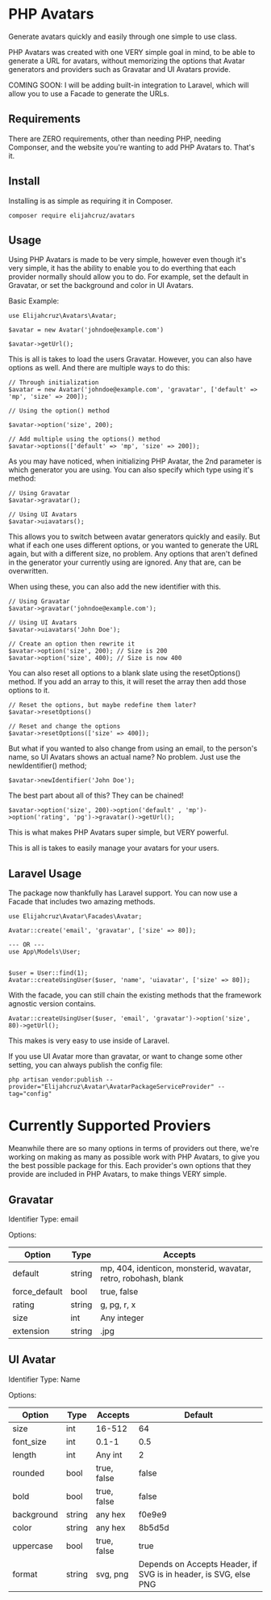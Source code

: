 # PHP Avatars
Generate avatars quickly and easily through one simple to use class.

PHP Avatars was created with one VERY simple goal in mind, to be able to generate a URL for avatars, without memorizing the options that Avatar generators and providers such as Gravatar and UI Avatars provide.

COMING SOON: I will be adding built-in integration to Laravel, which will allow you to use a Facade to generate the URLs.

## Requirements

There are ZERO requirements, other than needing PHP, needing Componser, and the website you're wanting to add PHP Avatars to. That's it.

## Install

Installing is as simple as requiring it in Composer.

````
composer require elijahcruz/avatars
````

## Usage

Using PHP Avatars is made to be very simple, however even though it's very simple, it has the ability to enable you to do everthing that each provider normally should allow you to do. For example, set the default in Gravatar, or set the background and color in UI Avatars.

Basic Example:

````
use Elijahcruz\Avatars\Avatar;

$avatar = new Avatar('johndoe@example.com')

$avatar->getUrl();

````

This is all is takes to load the users Gravatar. However, you can also have options as well. And there are multiple ways to do this:

````
// Through initialization
$avatar = new Avatar('johndoe@example.com', 'gravatar', ['default' => 'mp', 'size' => 200]);

// Using the option() method

$avatar->option('size', 200);

// Add multiple using the options() method
$avatar->options(['default' => 'mp', 'size' => 200]);
````

As you may have noticed, when initializing PHP Avatar, the 2nd parameter is which generator you are using. You can also specify which type using it's method:

````
// Using Gravatar
$avatar->gravatar();

// Using UI Avatars
$avatar->uiavatars();
````

This allows you to switch between avatar generators quickly and easily. But what if each one uses different options, or you wanted to generate the URL again, but with a different size, no problem. Any options that aren't defined in the generator your currently using are ignored. Any that are, can be overwritten.

When using these, you can also add the new identifier with this.

````
// Using Gravatar
$avatar->gravatar('johndoe@example.com');

// Using UI Avatars
$avatar->uiavatars('John Doe');
````

````
// Create an option then rewrite it
$avatar->option('size', 200); // Size is 200
$avatar->option('size', 400); // Size is now 400
````

You can also reset all options to a blank slate using the resetOptions() method. If you add an array to this, it will reset the array then add those options to it.

````
// Reset the options, but maybe redefine them later?
$avatar->resetOptions()

// Reset and change the options
$avatar->resetOptions(['size' => 400]);
````

But what if you wanted to also change from using an email, to the person's name, so UI Avatars shows an actual name? No problem. Just use the newIdentifier() method;

````
$avatar->newIdentifier('John Doe');
````

The best part about all of this? They can be chained!

````
$avatar->option('size', 200)->option('default' , 'mp')->option('rating', 'pg')->gravatar()->getUrl();
````

This is what makes PHP Avatars super simple, but VERY powerful.

This is all is takes to easily manage your avatars for your users.

## Laravel Usage

The package now thankfully has Laravel support. You can now use a Facade that includes two amazing methods.

````
use Elijahcruz\Avatar\Facades\Avatar;

Avatar::create('email', 'gravatar', ['size' => 80]);

--- OR ---
use App\Models\User;


$user = User::find(1);
Avatar::createUsingUser($user, 'name', 'uiavatar', ['size' => 80]);

````

With the facade, you can still chain the existing methods that the framework agnostic version contains.

````
Avatar::createUsingUser($user, 'email', 'gravatar')->option('size', 80)->getUrl();
````

This makes is very easy to use inside of Laravel.

If you use UI Avatar more than gravatar, or want to change some other setting, you can always publish the config file:

````
php artisan vendor:publish --provider="Elijahcruz\Avatar\AvatarPackageServiceProvider" --tag="config"
````

# Currently Supported Proviers

Meanwhile there are so many options in terms of providers out there, we're working on making as many as possible work with PHP Avatars, to give you the best possible package for this. Each provider's own options that they provide are included in PHP Avatars, to make things VERY simple.

## Gravatar

Identifier Type: email

Options:

| Option          | Type   | Accepts                                                        |
|-----------------|--------|----------------------------------------------------------------|
|  default        | string | mp, 404, identicon, monsterid, wavatar, retro, robohash, blank |
|  force_default  | bool   | true, false                                                    |
| rating          | string | g, pg, r, x                                                    |
| size            | int    | Any integer                                                    |
| extension       | string | .jpg                                                           |

## UI Avatar

Identifier Type: Name

Options:

| Option     | Type   | Accepts     | Default                                                          |
|------------|--------|-------------|------------------------------------------------------------------|
| size       | int    | 16-512      | 64                                                               |
| font_size  | int    | 0.1-1       | 0.5                                                              |
| length     | int    | Any int     | 2                                                                |
| rounded    | bool   | true, false | false                                                            |
| bold       | bool   | true, false | false                                                            |
| background | string | any hex     | f0e9e9                                                           |
| color      | string | any hex     | 8b5d5d                                                           |
| uppercase  | bool   | true, false | true                                                             |
| format     | string | svg, png    | Depends on Accepts Header, if SVG is in header, is SVG, else PNG |